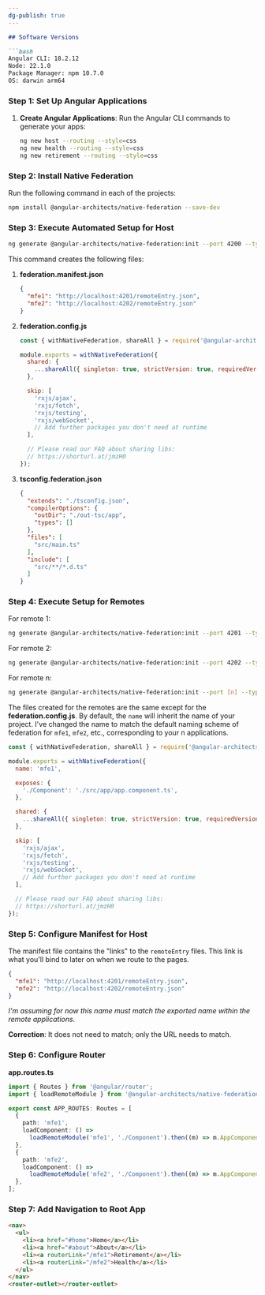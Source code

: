 ```yaml
---
dg-publish: true
---
```

````markdown
## Software Versions

```bash
Angular CLI: 18.2.12
Node: 22.1.0
Package Manager: npm 10.7.0
OS: darwin arm64
````

### Step 1: Set Up Angular Applications

1. **Create Angular Applications**: Run the Angular CLI commands to generate your apps:
    
    ```bash
    ng new host --routing --style=css
    ng new health --routing --style=css
    ng new retirement --routing --style=css
    ```
    

### Step 2: Install Native Federation

Run the following command in each of the projects:

```bash
npm install @angular-architects/native-federation --save-dev
```

### Step 3: Execute Automated Setup for Host

```bash
ng generate @angular-architects/native-federation:init --port 4200 --type dynamic-host
```

This command creates the following files:

1. **federation.manifest.json**
    
    ```json
    {
      "mfe1": "http://localhost:4201/remoteEntry.json",
      "mfe2": "http://localhost:4202/remoteEntry.json"
    }
    ```
    
2. **federation.config.js**
    
    ```javascript
    const { withNativeFederation, shareAll } = require('@angular-architects/native-federation/config');
    
    module.exports = withNativeFederation({
      shared: {
        ...shareAll({ singleton: true, strictVersion: true, requiredVersion: 'auto' }),
      },
    
      skip: [
        'rxjs/ajax',
        'rxjs/fetch',
        'rxjs/testing',
        'rxjs/webSocket',
        // Add further packages you don't need at runtime
      ],
    
      // Please read our FAQ about sharing libs:
      // https://shorturl.at/jmzH0
    });
    ```
    
3. **tsconfig.federation.json**
    
    ```json
    {
      "extends": "./tsconfig.json",
      "compilerOptions": {
        "outDir": "./out-tsc/app",
        "types": []
      },
      "files": [
        "src/main.ts"
      ],
      "include": [
        "src/**/*.d.ts"
      ]
    }
    ```
    

### Step 4: Execute Setup for Remotes

For remote 1:

```bash
ng generate @angular-architects/native-federation:init --port 4201 --type remote
```

For remote 2:

```bash
ng generate @angular-architects/native-federation:init --port 4202 --type remote
```

For remote n:

```bash
ng generate @angular-architects/native-federation:init --port [n] --type remote
```

The files created for the remotes are the same except for the **federation.config.js**. By default, the `name` will inherit the name of your project. I've changed the name to match the default naming scheme of federation for `mfe1`, `mfe2`, etc., corresponding to your n applications.

```javascript
const { withNativeFederation, shareAll } = require('@angular-architects/native-federation/config');

module.exports = withNativeFederation({
  name: 'mfe1',

  exposes: {
    './Component': './src/app/app.component.ts',
  },

  shared: {
    ...shareAll({ singleton: true, strictVersion: true, requiredVersion: 'auto' }),
  },

  skip: [
    'rxjs/ajax',
    'rxjs/fetch',
    'rxjs/testing',
    'rxjs/webSocket',
    // Add further packages you don't need at runtime
  ],

  // Please read our FAQ about sharing libs:
  // https://shorturl.at/jmzH0
});
```

### Step 5: Configure Manifest for Host

The manifest file contains the "links" to the `remoteEntry` files. This link is what you'll bind to later on when we route to the pages.

```json
{
  "mfe1": "http://localhost:4201/remoteEntry.json",
  "mfe2": "http://localhost:4202/remoteEntry.json"
}
```

_I'm assuming for now this name must match the exported name within the remote applications._

**Correction**: It does not need to match; only the URL needs to match.

### Step 6: Configure Router

**app.routes.ts**

```typescript
import { Routes } from '@angular/router';
import { loadRemoteModule } from '@angular-architects/native-federation';

export const APP_ROUTES: Routes = [
  {
    path: 'mfe1',
    loadComponent: () =>
      loadRemoteModule('mfe1', './Component').then((m) => m.AppComponent),
  },
  {
    path: 'mfe2',
    loadComponent: () =>
      loadRemoteModule('mfe2', './Component').then((m) => m.AppComponent),
  },
];
```

### Step 7: Add Navigation to Root App

```html
<nav>
  <ul>
    <li><a href="#home">Home</a></li>
    <li><a href="#about">About</a></li>
    <li><a routerLink="/mfe1">Retirement</a></li>
    <li><a routerLink="/mfe2">Health</a></li>
  </ul>
</nav>
<router-outlet></router-outlet>
```